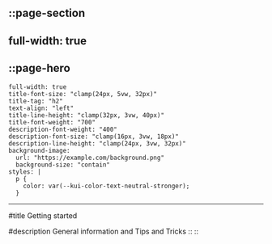 ::page-section
---
full-width: true
---
  ::page-hero
  ---
    full-width: true
    title-font-size: "clamp(24px, 5vw, 32px)"
    title-tag: "h2"
    text-align: "left"
    title-line-height: "clamp(32px, 3vw, 40px)"
    title-font-weight: "700"
    description-font-weight: "400"
    description-font-size: "clamp(16px, 3vw, 18px)"
    description-line-height: "clamp(24px, 3vw, 32px)"
    background-image:
      url: "https://example.com/background.png"
      background-size: "contain"
    styles: |
      p {
        color: var(--kui-color-text-neutral-stronger);
      }

  ---
  #title
  Getting started

  #description
  General information and Tips and Tricks
  ::
::
